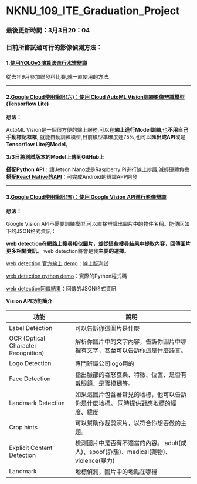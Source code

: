 # NKNU_109_ITE_Graduation_Project

### 最後更新時間：3月3日20：04

### 目前所嘗試過可行的影像偵測方法：

#### 1.[使用YOLOv3演算法進行水雉辨識](https://github.com/e96031413/My-Programming-Project/tree/master/YOLOv3%E6%B0%B4%E9%9B%89%E8%BE%A8%E8%AD%98)

從去年9月參加聯發科比賽,就一直使用的方法。

------



#### 2.[Google Cloud使用筆記(六)：使用 Cloud AutoML Vision訓練影像辨識模型(Tensorflow Lite)](https://medium.com/@yanweiliu/google-cloud-automl-vision-model-training-d80fabc17dfe)

**想法：**

AutoML Vision是一個很方便的線上服務,可以在**線上進行Model訓練**,也**不用自己手動標記框框**,
就能自動訓練模型,目前模型準確度達75%,也可以**匯出成API**或是**Tensorflow Lite的Model**。

**3/3日將測試版本的Model上傳到GitHub上**

**搭配Python API**：讓Jetson Nano或是Raspberry Pi進行線上辨識,減輕硬體負擔
**[搭配React Native的API](https://github.com/shaqian/tflite-react-native/tree/master/example)**：可完成Android的辨識APP開發

------



#### 3.[Google Cloud使用筆記(五)：使用 Google Vision API進行影像辨識](https://medium.com/@yanweiliu/google-cloud%E4%BD%BF%E7%94%A8%E7%AD%86%E8%A8%98-%E4%BA%94-%E4%BD%BF%E7%94%A8-google-vision-api%E9%80%B2%E8%A1%8C%E5%BD%B1%E5%83%8F%E8%BE%A8%E8%AD%98-51aabc2064ff)

**想法：**

Google Vision API不需要訓練模型,可以直接辨識出圖片中的物件名稱。能傳回如下的JSON格式資訊：

**web detection在網路上搜尋相似圖片，並從這些搜尋結果中提取內容，回傳圖片更多相關資訊。**
web detection將會是我**主要的選擇**。

[web detection 官方線上 demo](https://cloud.google.com/vision#section-2)：線上版測試

[web detection python demo](https://gist.github.com/e96031413/300c91efe5671f8f29c0771116cc303d#file-google_cloud_vision_api-py)：實際的Python程式碼

[web detection回傳結果](https://gist.github.com/e96031413/147563e2bc4f947d0c6f2e8a9c564f8d)：回傳的JSON格式資訊



**Vision API功能簡介**

| 功能                                | 說明                                                         |
| ----------------------------------- | ------------------------------------------------------------ |
| Label Detection                     | 可以告訴你這圖片是什麼                                       |
| OCR (Optical Character Recognition) | 解析你圖片中的文字內容，告訴你圖片中哪裡有文字，甚至可以告訴你這是什麼語言。 |
| Logo Detection                      | 專門辨識公司logo用的                                         |
| Face Detection                      | 指出臉部的喜怒哀樂、特徵、位置、是否有戴眼鏡、是否模糊等。   |
| Landmark Detection                  | 如果這圖片包含著常見的地標，他可以告訴你是什麼地標。 同時提供對應地標的經度、緯度 |
| Crop hints                          | 可以幫助你裁剪照片，以符合你想要做的主題。                   |
| Explicit Content Detection          | 檢測圖片中是否有不適當的內容。 adult(成人)、spoof(詐騙)、medical(藥物)、violence(暴力) |
| Landmark                            | 地標偵測，圖片中的地點在哪裡                                 |